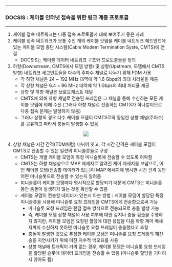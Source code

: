 -----
### DOCSIS : 케이블 인터넷 접속을 위한 링크 계층 프로토콜
-----
1. 케이블 접속 네트워크는 다중 접속 프로토콜에 대해 보여주기 좋은 사례
2. 케이블 접속 네트워크가 보통 수천 개의 케이블 모뎀을 케이블 네트워크 헤드엔드에 있는 케이블 모뎀 종단 시스템(Cable Modem Termination Syste, CMTS)에 연결
   - DOCSIS는 케이블 데이터 네트워크 구조와 프로토콜들을 정의
3. 하향(Downstream, CMTS에서 모뎀 방향) 및 상향(Upstream, 모뎀에서 CMTS 방향) 네트워크 세그먼트들을 다수의 주파수 채널로 나누기 위해 FDM 사용
   - 각 하향 채널은 24 ~ 192 MHz 대역에 약 1.6 Gbps의 최대 처리율을 제공
   - 각 상향 채널은 6.4 ~ 96 MHz 대역에 약 1 Gbps의 최대 처리율 제공
   - 상향 및 하향 채널은 브로드캐스트 채널
   - CMTS에 의해 하향 채널로 전송된 프레임은 그 채널을 통해 수신하는 모든 케이블 모뎀에 의해 수신 (그러나 하향 채널로 전송하는 CMTS가 하나뿐이므로 다중 접속 문제는 발생하지 않음)
   - 그러나 상향의 경우 다수 케이블 모뎀이 CMTS로의 동일한 상향 채널(주파수)를 공유하고 따라서 충돌이 발생할 수 있음

<div align="center">
<img src="https://github.com/user-attachments/assets/0be02fa3-894f-45ed-b684-de45a58d783a">
</div>

4. 상향 채널은 시간 간격(TDM처럼) 나뉘어 잇고, 각 시간 간격은 케이블 모뎀이 CMTS로 전송할 수 있는 일련의 미니슬롯들로 구성
   - CMTS는 개별 케이블 모뎀이 특정 미니슬롯에 전송할 수 있도록 허락함
   - CMTS는 하향 채널상으로 MAP 메세지로 알려진 제어 메세지를 보냄으로, 어떤 케이블 모뎀(전송할 데이터가 있는)이 MAP 메세지에 명시한 시간 간격 동안 어떤 미니슬롯으로 전송할 수 있는지 알려줌
   - 미니슬롯이 케이블 모뎀마다 명시적으로 할당되기 때문에 CMTS는 미니슬롯 동안 충돌이 발생하지 않는 것을 확신할 수 있음
   - 케이블 모뎀이 전송할 데이터가 있는지 아는 방법 : 케이블 모뎀이 할당된 특정 미니슬롯을 사용해 미니슬롯 요청 프레임을 CMTS에게 전송함으로써 가능
     + 미니슬롯 요청 프레임은 랜덤 접속 방식으로 전송되므로 충돌 발생 가능
     + 즉, 케이블 모뎀 상향 채널의 사용 여부에 대한 감지나 충돌 검출을 수행하지 않지만, 케이블 모뎀은 요청된 할당에 대한 응답을 다음 하향 제어 메세지까지 수신하지 못하면 미니슬롯 요청 프레임이 충돌했다고 추정
     + 충돌이 발생한 것으로 추정한 케이블 모뎀은 미니슬롯 요청 프레임의 재전송을 지연시키기 위해 이진 지수적 백오프를 사용
     + 상향 채널에 트래픽이 거의 없는 경우, 케이블 모뎀은 미니슬롯 요청 프레임을 할당된 슬롯에 데이터 프레임을 전송할 수 있음 (미니슬롯 할당을 기다리지 않아도 됨)
  
